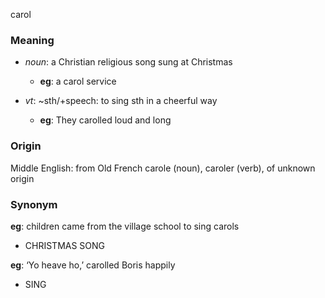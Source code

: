carol
### Meaning
+ _noun_: a Christian religious song sung at Christmas
	+ __eg__: a carol service

+ _vt_: ~sth/+speech: to sing sth in a cheerful way
	+ __eg__: They carolled loud and long
### Origin

Middle English: from Old French carole (noun), caroler (verb), of unknown origin

### Synonym

__eg__: children came from the village school to sing carols

+ CHRISTMAS SONG

__eg__: ‘Yo heave ho,’ carolled Boris happily

+ SING


